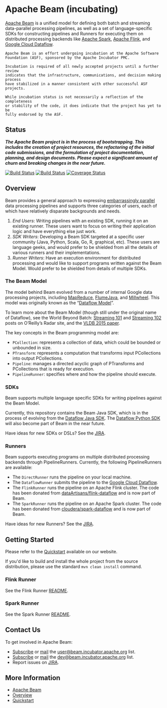 <!--
    Licensed to the Apache Software Foundation (ASF) under one
    or more contributor license agreements.  See the NOTICE file
    distributed with this work for additional information
    regarding copyright ownership.  The ASF licenses this file
    to you under the Apache License, Version 2.0 (the
    "License"); you may not use this file except in compliance
    with the License.  You may obtain a copy of the License at

      http://www.apache.org/licenses/LICENSE-2.0

    Unless required by applicable law or agreed to in writing,
    software distributed under the License is distributed on an
    "AS IS" BASIS, WITHOUT WARRANTIES OR CONDITIONS OF ANY
    KIND, either express or implied.  See the License for the
    specific language governing permissions and limitations
    under the License.
-->

# Apache Beam (incubating)

[Apache Beam](http://beam.incubator.apache.org) is a unified model for defining both batch and streaming data-parallel processing pipelines, as well as a set of language-specific SDKs for constructing pipelines and Runners for executing them on distributed processing backends like [Apache Spark](http://spark.apache.org/), [Apache Flink](http://flink.apache.org), and [Google Cloud Dataflow](http://cloud.google.com/dataflow).

```
Apache Beam is an effort undergoing incubation at the Apache Software
Foundation (ASF), sponsored by the Apache Incubator PMC.

Incubation is required of all newly accepted projects until a further review
indicates that the infrastructure, communications, and decision making process
have stabilized in a manner consistent with other successful ASF projects.

While incubation status is not necessarily a reflection of the completeness
or stability of the code, it does indicate that the project has yet to be
fully endorsed by the ASF.
```

## Status

_**The Apache Beam project is in the process of bootstrapping. This includes the creation of project resources, the refactoring of the initial code submissions, and the formulation of project documentation, planning, and design documents. Please expect a significant amount of churn and breaking changes in the near future.**_

[![Build Status](https://api.travis-ci.org/apache/incubator-beam.svg?branch=master)](https://travis-ci.org/apache/incubator-beam?branch=master)
[![Build Status](https://builds.apache.org/buildStatus/icon?job=beam_PostCommit_Java_MavenInstall)](https://builds.apache.org/job/beam_PostCommit_MavenVerify/)
[![Coverage Status](https://coveralls.io/repos/github/apache/incubator-beam/badge.svg?branch=master)](https://coveralls.io/github/apache/incubator-beam?branch=master)

## Overview

Beam provides a general approach to expressing [embarrassingly parallel](https://en.wikipedia.org/wiki/Embarrassingly_parallel) data processing pipelines and supports three categories of users, each of which have relatively disparate backgrounds and needs.

1. _End Users_: Writing pipelines with an existing SDK, running it on an existing runner. These users want to focus on writing their application logic and have everything else just work.
2. _SDK Writers_: Developing a Beam SDK targeted at a specific user community (Java, Python, Scala, Go, R, graphical, etc). These users are language geeks, and  would prefer to be shielded from all the details of various runners and their implementations.
3. _Runner Writers_: Have an execution environment for distributed processing and would like to support programs written against the Beam Model. Would prefer to be shielded from details of multiple SDKs.


### The Beam Model

The model behind Beam evolved from a number of internal Google data processing projects, including [MapReduce](http://research.google.com/archive/mapreduce.html), [FlumeJava](http://research.google.com/pubs/pub35650.html), and [Millwheel](http://research.google.com/pubs/pub41378.html). This model was originally known as the “[Dataflow Model](http://www.vldb.org/pvldb/vol8/p1792-Akidau.pdf)”.

To learn more about the Beam Model (though still under the original name of Dataflow), see the World Beyond Batch: [Streaming 101](https://www.oreilly.com/ideas/the-world-beyond-batch-streaming-101) and [Streaming 102](https://www.oreilly.com/ideas/the-world-beyond-batch-streaming-102) posts on O’Reilly’s Radar site, and the [VLDB 2015 paper](http://www.vldb.org/pvldb/vol8/p1792-Akidau.pdf).

The key concepts in the Beam programming model are:

* `PCollection`: represents a collection of data, which could be bounded or unbounded in size.
* `PTransform`: represents a computation that transforms input PCollections into output PCollections.
* `Pipeline`: manages a directed acyclic graph of PTransforms and PCollections that is ready for execution.
* `PipelineRunner`: specifies where and how the pipeline should execute.


### SDKs

Beam supports multiple language specific SDKs for writing pipelines against the Beam Model.

Currently, this repository contains the Beam Java SDK, which is in the process of evolving from the [Dataflow Java SDK](https://github.com/GoogleCloudPlatform/DataflowJavaSDK). The [Dataflow Python SDK](https://github.com/GoogleCloudPlatform/DataflowPythonSDK) will also become part of Beam in the near future.

Have ideas for new SDKs or DSLs? See the [JIRA](https://issues.apache.org/jira/browse/BEAM/component/12328909/).


### Runners

Beam supports executing programs on multiple distributed processing backends through PipelineRunners. Currently, the following PipelineRunners are available:

- The `DirectRunner` runs the pipeline on your local machine.
- The `DataflowRunner` submits the pipeline to the [Google Cloud Dataflow](http://cloud.google.com/dataflow/).
- The `FlinkRunner` runs the pipeline on an Apache Flink cluster. The code has been donated from [dataArtisans/flink-dataflow](https://github.com/dataArtisans/flink-dataflow) and is now part of Beam.
- The `SparkRunner` runs the pipeline on an Apache Spark cluster. The code has been donated from [cloudera/spark-dataflow](https://github.com/cloudera/spark-dataflow) and is now part of Beam.

Have ideas for new Runners? See the [JIRA](https://issues.apache.org/jira/browse/BEAM/component/12328916/).


## Getting Started

Please refer to the [Quickstart](http://beam.incubator.apache.org/get-started/quickstart/) available on our website.

If you'd like to build and install the whole project from the source distribution, please use the standard `mvn clean install` command.

### Flink Runner

See the Flink Runner [README](https://github.com/apache/incubator-beam/tree/master/runners/flink).

### Spark Runner

See the Spark Runner [README](https://github.com/apache/incubator-beam/tree/master/runners/spark).

## Contact Us

To get involved in Apache Beam:

* [Subscribe](mailto:user-subscribe@beam.incubator.apache.org) or [mail](mailto:user@beam.incubator.apache.org) the [user@beam.incubator.apache.org](http://mail-archives.apache.org/mod_mbox/incubator-beam-user/) list.
* [Subscribe](mailto:dev-subscribe@beam.incubator.apache.org) or [mail](mailto:dev@beam.incubator.apache.org) the [dev@beam.incubator.apache.org](http://mail-archives.apache.org/mod_mbox/incubator-beam-dev/) list.
* Report issues on [JIRA](https://issues.apache.org/jira/browse/BEAM).


## More Information

* [Apache Beam](http://beam.incubator.apache.org)
* [Overview](http://beam.incubator.apache.org/use/beam-overview/)
* [Quickstart](http://beam.incubator.apache.org/use/quickstart/)
